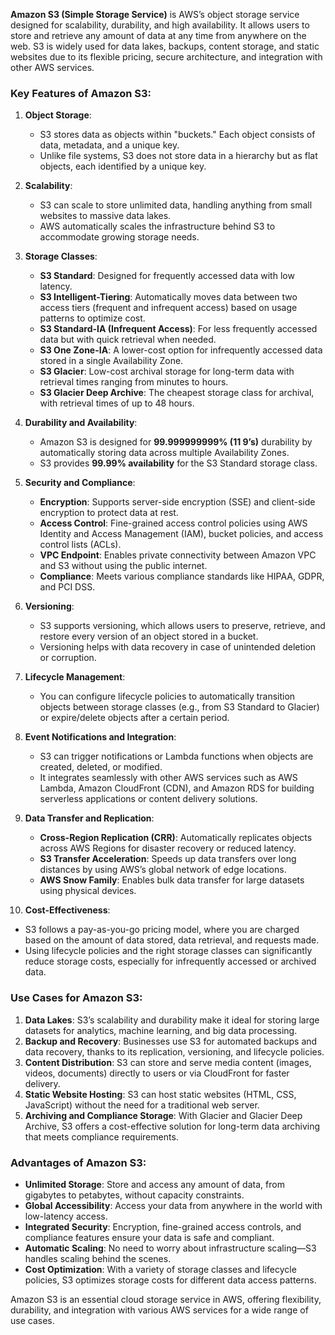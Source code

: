 **Amazon S3 (Simple Storage Service)** is AWS’s object storage service designed for scalability, durability, and high availability. It allows users to store and retrieve any amount of data at any time from anywhere on the web. S3 is widely used for data lakes, backups, content storage, and static websites due to its flexible pricing, secure architecture, and integration with other AWS services.

### **Key Features of Amazon S3**:

1. **Object Storage**:
   - S3 stores data as objects within "buckets." Each object consists of data, metadata, and a unique key.
   - Unlike file systems, S3 does not store data in a hierarchy but as flat objects, each identified by a unique key.

2. **Scalability**:
   - S3 can scale to store unlimited data, handling anything from small websites to massive data lakes.
   - AWS automatically scales the infrastructure behind S3 to accommodate growing storage needs.

3. **Storage Classes**:
   - **S3 Standard**: Designed for frequently accessed data with low latency.
   - **S3 Intelligent-Tiering**: Automatically moves data between two access tiers (frequent and infrequent access) based on usage patterns to optimize cost.
   - **S3 Standard-IA (Infrequent Access)**: For less frequently accessed data but with quick retrieval when needed.
   - **S3 One Zone-IA**: A lower-cost option for infrequently accessed data stored in a single Availability Zone.
   - **S3 Glacier**: Low-cost archival storage for long-term data with retrieval times ranging from minutes to hours.
   - **S3 Glacier Deep Archive**: The cheapest storage class for archival, with retrieval times of up to 48 hours.

4. **Durability and Availability**:
   - Amazon S3 is designed for **99.999999999% (11 9’s)** durability by automatically storing data across multiple Availability Zones.
   - S3 provides **99.99% availability** for the S3 Standard storage class.

5. **Security and Compliance**:
   - **Encryption**: Supports server-side encryption (SSE) and client-side encryption to protect data at rest.
   - **Access Control**: Fine-grained access control policies using AWS Identity and Access Management (IAM), bucket policies, and access control lists (ACLs).
   - **VPC Endpoint**: Enables private connectivity between Amazon VPC and S3 without using the public internet.
   - **Compliance**: Meets various compliance standards like HIPAA, GDPR, and PCI DSS.

6. **Versioning**:
   - S3 supports versioning, which allows users to preserve, retrieve, and restore every version of an object stored in a bucket.
   - Versioning helps with data recovery in case of unintended deletion or corruption.

7. **Lifecycle Management**:
   - You can configure lifecycle policies to automatically transition objects between storage classes (e.g., from S3 Standard to Glacier) or expire/delete objects after a certain period.

8. **Event Notifications and Integration**:
   - S3 can trigger notifications or Lambda functions when objects are created, deleted, or modified.
   - It integrates seamlessly with other AWS services such as AWS Lambda, Amazon CloudFront (CDN), and Amazon RDS for building serverless applications or content delivery solutions.

9. **Data Transfer and Replication**:
   - **Cross-Region Replication (CRR)**: Automatically replicates objects across AWS Regions for disaster recovery or reduced latency.
   - **S3 Transfer Acceleration**: Speeds up data transfers over long distances by using AWS’s global network of edge locations.
   - **AWS Snow Family**: Enables bulk data transfer for large datasets using physical devices.

10. **Cost-Effectiveness**:
   - S3 follows a pay-as-you-go pricing model, where you are charged based on the amount of data stored, data retrieval, and requests made.
   - Using lifecycle policies and the right storage classes can significantly reduce storage costs, especially for infrequently accessed or archived data.

### **Use Cases for Amazon S3**:

1. **Data Lakes**: S3’s scalability and durability make it ideal for storing large datasets for analytics, machine learning, and big data processing.
2. **Backup and Recovery**: Businesses use S3 for automated backups and data recovery, thanks to its replication, versioning, and lifecycle policies.
3. **Content Distribution**: S3 can store and serve media content (images, videos, documents) directly to users or via CloudFront for faster delivery.
4. **Static Website Hosting**: S3 can host static websites (HTML, CSS, JavaScript) without the need for a traditional web server.
5. **Archiving and Compliance Storage**: With Glacier and Glacier Deep Archive, S3 offers a cost-effective solution for long-term data archiving that meets compliance requirements.

### **Advantages of Amazon S3**:
- **Unlimited Storage**: Store and access any amount of data, from gigabytes to petabytes, without capacity constraints.
- **Global Accessibility**: Access your data from anywhere in the world with low-latency access.
- **Integrated Security**: Encryption, fine-grained access controls, and compliance features ensure your data is safe and compliant.
- **Automatic Scaling**: No need to worry about infrastructure scaling—S3 handles scaling behind the scenes.
- **Cost Optimization**: With a variety of storage classes and lifecycle policies, S3 optimizes storage costs for different data access patterns.

Amazon S3 is an essential cloud storage service in AWS, offering flexibility, durability, and integration with various AWS services for a wide range of use cases.
